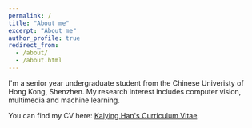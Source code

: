 ```yaml
---
permalink: /
title: "About me"
excerpt: "About me"
author_profile: true
redirect_from: 
  - /about/
  - /about.html
---
```


I'm a senior year undergraduate student from the Chinese Univeristy of Hong Kong, Shenzhen. My research interest includes computer vision, multimedia and machine learning.



You can find my CV here: [Kaiying Han's Curriculum Vitae](../asserts/CV.pdf).
